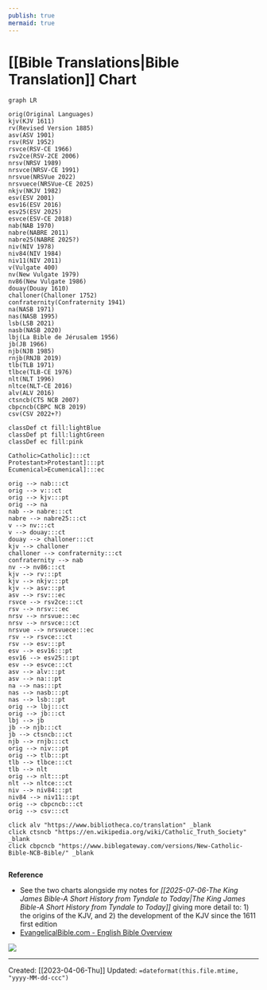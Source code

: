 ```yaml
---
publish: true
mermaid: true
---
```


# [[Bible Translations|Bible Translation]] Chart

```mermaid
graph LR

orig(Original Languages)
kjv(KJV 1611)
rv(Revised Version 1885)
asv(ASV 1901)
rsv(RSV 1952)
rsvce(RSV-CE 1966)
rsv2ce(RSV-2CE 2006)
nrsv(NRSV 1989)
nrsvce(NRSV-CE 1991)
nrsvue(NRSVue 2022)
nrsvuece(NRSVue-CE 2025)
nkjv(NKJV 1982)
esv(ESV 2001)
esv16(ESV 2016)
esv25(ESV 2025)
esvce(ESV-CE 2018)
nab(NAB 1970)
nabre(NABRE 2011)
nabre25(NABRE 2025?)
niv(NIV 1978)
niv84(NIV 1984)
niv11(NIV 2011)
v(Vulgate 400)
nv(New Vulgate 1979)
nv86(New Vulgate 1986)
douay(Douay 1610)
challoner(Challoner 1752)
confraternity(Confraternity 1941)
na(NASB 1971)
nas(NASB 1995)
lsb(LSB 2021)
nasb(NASB 2020)
lbj(La Bible de Jérusalem 1956)
jb(JB 1966)
njb(NJB 1985)
rnjb(RNJB 2019)
tlb(TLB 1971)
tlbce(TLB-CE 1976)
nlt(NLT 1996)
nltce(NLT-CE 2016)
alv(ALV 2016)
ctsncb(CTS NCB 2007)
cbpcncb(CBPC NCB 2019)
csv(CSV 2022+?)

classDef ct fill:lightBlue
classDef pt fill:lightGreen
classDef ec fill:pink

Catholic>Catholic]:::ct
Protestant>Protestant]:::pt
Ecumenical>Ecumenical]:::ec

orig --> nab:::ct
orig --> v:::ct
orig --> kjv:::pt
orig --> na
nab --> nabre:::ct
nabre --> nabre25:::ct
v --> nv:::ct
v --> douay:::ct
douay --> challoner:::ct
kjv --> challoner
challoner --> confraternity:::ct
confraternity --> nab
nv --> nv86:::ct
kjv --> rv:::pt
kjv --> nkjv:::pt
kjv --> asv:::pt
asv --> rsv:::ec
rsvce --> rsv2ce:::ct
rsv --> nrsv:::ec
nrsv --> nrsvue:::ec
nrsv --> nrsvce:::ct
nrsvue --> nrsvuece:::ec
rsv --> rsvce:::ct
rsv --> esv:::pt
esv --> esv16:::pt
esv16 --> esv25:::pt
esv --> esvce:::ct
asv --> alv:::pt
asv --> na:::pt
na --> nas:::pt
nas --> nasb:::pt
nas --> lsb:::pt
orig --> lbj:::ct
orig --> jb:::ct
lbj --> jb
jb --> njb:::ct
jb --> ctsncb:::ct
njb --> rnjb:::ct
orig --> niv:::pt
orig --> tlb:::pt
tlb --> tlbce:::ct
tlb --> nlt
orig --> nlt:::pt
nlt --> nltce:::ct
niv --> niv84:::pt
niv84 --> niv11:::pt
orig --> cbpcncb:::ct
orig --> csv:::ct

click alv "https://www.bibliotheca.co/translation" _blank
click ctsncb "https://en.wikipedia.org/wiki/Catholic_Truth_Society" _blank
click cbpcncb "https://www.biblegateway.com/versions/New-Catholic-Bible-NCB-Bible/" _blank


```

**Reference**
- See the two charts alongside my notes for *[[2025-07-06-The King James Bible-A Short History from Tyndale to Today|The King James Bible-A Short History from Tyndale to Today]]* giving more detail to: 1) the origins of the KJV, and 2) the development of the KJV since the 1611 first edition
- [EvangelicalBible.com - English Bible Overview](https://evangelicalbible.com/wp-content/uploads/2019/05/english_bible_history5.19.png)

<img src="https://external-content.duckduckgo.com/iu/?u=https%3A%2F%2Fredeeminggod.com%2Fwp-content%2Fuploads%2F2011%2F07%2FBible-Translation-tree-570x722.gif&f=1&nofb=1">

---
Created: [[2023-04-06-Thu]]
Updated: `=dateformat(this.file.mtime, "yyyy-MM-dd-ccc")`
